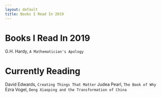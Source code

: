 ```yaml
---
layout: default
title: Books I Read In 2019
---
```

# Books I Read In 2019

G.H. Hardy, `A Mathematician's Apology`


# Currently Reading

David Edwards, `Creating Things That Matter`
Judea Pearl, `The Book of Why`
Ezra Vogel, `Deng Xiaoping and the Transformation of China`
